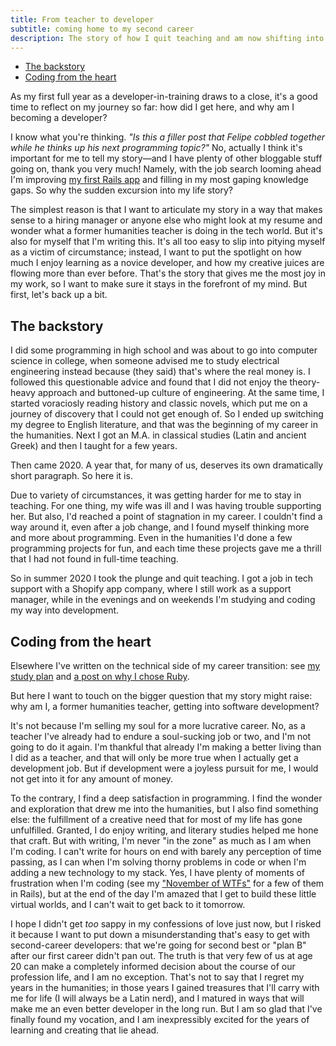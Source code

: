 ```yaml
---
title: From teacher to developer
subtitle: coming home to my second career
description: The story of how I quit teaching and am now shifting into software development as a second-career developer.
---
```


- [The backstory](#the-backstory)
- [Coding from the heart](#coding-from-the-heart)

As my first full year as a developer-in-training draws to a close, it's a good time to reflect on my journey so far: how did I get here, and why am I becoming a developer?

I know what you're thinking. *"Is this a filler post that Felipe cobbled together while he thinks up his next programming topic?"* No, actually I think it's important for me to tell my story—and I have plenty of other bloggable stuff going on, thank you very much! Namely, with the job search looming ahead I'm improving [my first Rails app](https://github.com/fpsvogel/plainreading) and filling in my most gaping knowledge gaps. So why the sudden excursion into my life story?

The simplest reason is that I want to articulate my story in a way that makes sense to a hiring manager or anyone else who might look at my resume and wonder what a former humanities teacher is doing in the tech world. But it's also for myself that I'm writing this. It's all too easy to slip into pitying myself as a victim of circumstance; instead, I want to put the spotlight on how much I enjoy learning as a novice developer, and how my creative juices are flowing more than ever before. That's the story that gives me the most joy in my work, so I want to make sure it stays in the forefront of my mind. But first, let's back up a bit.

## The backstory

I did some programming in high school and was about to go into computer science in college, when someone advised me to study electrical engineering instead because (they said) that's where the real money is. I followed this questionable advice and found that I did not enjoy the theory-heavy approach and buttoned-up culture of engineering. At the same time, I started voraciosly reading history and classic novels, which put me on a journey of discovery that I could not get enough of. So I ended up switching my degree to English literature, and that was the beginning of my career in the humanities. Next I got an M.A. in classical studies (Latin and ancient Greek) and then I taught for a few years.

Then came 2020. A year that, for many of us, deserves its own dramatically short paragraph. So here it is.

Due to variety of circumstances, it was getting harder for me to stay in teaching. For one thing, my wife was ill and I was having trouble supporting her. But also, I'd reached a point of stagnation in my career. I couldn't find a way around it, even after a job change, and I found myself thinking more and more about programming. Even in the humanities I'd done a few programming projects for fun, and each time these projects gave me a thrill that I had not found in full-time teaching.

So in summer 2020 I took the plunge and quit teaching. I got a job in tech support with a Shopify app company, where I still work as a support manager, while in the evenings and on weekends I'm studying and coding my way into development.

## Coding from the heart

Elsewhere I've written on the technical side of my career transition: see [my study plan](https://github.com/fpsvogel/learn-ruby-and-cs) and [a post on why I chose Ruby](/posts/2021/why-learn-ruby).

But here I want to touch on the bigger question that my story might raise: why am I, a former humanities teacher, getting into software development?

It's not because I'm selling my soul for a more lucrative career. No, as a teacher I've already had to endure a soul-sucking job or two, and I'm not going to do it again. I'm thankful that already I'm making a better living than I did as a teacher, and that will only be more true when I actually get a development job. But if development were a joyless pursuit for me, I would not get into it for any amount of money.

To the contrary, I find a deep satisfaction in programming. I find the wonder and exploration that drew me into the humanities, but I also find something else: the fulfillment of a creative need that for most of my life has gone unfulfilled. Granted, I do enjoy writing, and literary studies helped me hone that craft. But with writing, I'm never "in the zone" as much as I am when I'm coding. I can't write for hours on end with barely any perception of time passing, as I can when I'm solving thorny problems in code or when I'm adding a new technology to my stack. Yes, I have plenty of moments of frustration when I'm coding (see my ["November of WTFs"](/posts/2021/learning-rails-hard-parts) for a few of them in Rails), but at the end of the day I'm amazed that I get to build these little virtual worlds, and I can't wait to get back to it tomorrow.

I hope I didn't get *too* sappy in my confessions of love just now, but I risked it because I want to put down a misunderstanding that's easy to get with second-career developers: that we're going for second best or "plan B" after our first career didn't pan out. The truth is that very few of us at age 20 can make a completely informed decision about the course of our profession life, and I am no exception. That's not to say that I regret my years in the humanities; in those years I gained treasures that I'll carry with me for life (I will always be a Latin nerd), and I matured in ways that will make me an even better developer in the long run. But I am so glad that I've finally found my vocation, and I am inexpressibly excited for the years of learning and creating that lie ahead.
